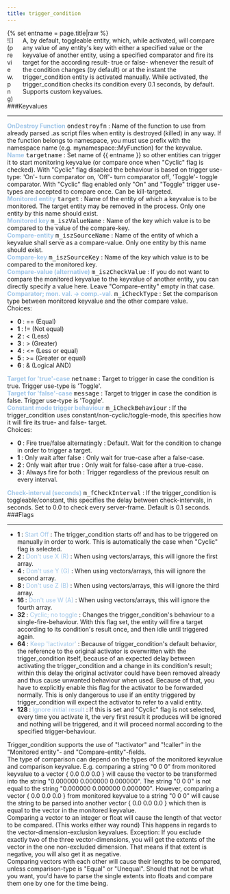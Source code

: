 ```yaml
---
title: trigger_condition
---
```

<div>{% set entname = page.title|raw %}</div>
<div class="container previewimg">
<div class="columns">
<div class="imagepadding column col-auto" markdown="1">![](preview.png)</div>
<div class="column entityentry" markdown="1">A, by default, toggleable entity, which, while activated, will compare any value of any entity's key with either a specified value or the keyvalue of another entity, using a specified comparator and fire its target for the according result- true or false- whenever the result of the condition changes (by default) or at the instant the trigger_condition entity is activated manually. While activated, the trigger_condition checks its condition every 0.1 seconds, by default. Supports custom keyvalues.</div>
</div>
</div>
###Keyvalues
<hr>
<div class="entityentry" markdown="1">
<span style="color:#9fc5e8;"><b>OnDestroy Function</b></span> <kbd  class="tooltip" data-tooltip="string">ondestroyfn</kbd> :
Name of the function to use from already parsed .as script files when entity is destroyed (killed) in any way. If the function belongs to namespace, you must use prefix with the namespace name (e.g. mynamespace::MyFunction) for the keyvalue.
</div>
<div class="entityentry" markdown="1">
<span style="color:#9fc5e8;"><b>Name</b></span> <kbd  class="tooltip" data-tooltip="target_source">targetname</kbd> :
Set name of {{ entname }} so other entities can trigger it to start monitoring keyvalue (or compare once when "Cyclic" flag is checked). With "Cyclic" flag disabled the behaviour is based on trigger use-type: 'On'- turn comparator on, 'Off'- turn comparator off, 'Toggle'- toggle comparator. With "Cyclic" flag enabled only "On" and "Toggle" trigger use-types are accepted to compare once. Can be kill-targeted.
</div>
<div class="entityentry" markdown="1">
<span style="color:#9fc5e8;"><b>Monitored entity</b></span> <kbd  class="tooltip" data-tooltip="target_destination">target</kbd> :
Name of the entity of which a keyvalue is to be monitored. The target entity may be removed in the process. Only one entity by this name should exist.
</div>
<div class="entityentry" markdown="1">
<span style="color:#9fc5e8;"><b>Monitored key</b></span> <kbd  class="tooltip" data-tooltip="string">m_iszValueName</kbd> :
Name of the key which value is to be compared to the value of the compare-key.
</div>
<div class="entityentry" markdown="1">
<span style="color:#9fc5e8;"><b>Compare-entity</b></span> <kbd  class="tooltip" data-tooltip="target_destination">m_iszSourceName</kbd> :
Name of the entity of which a keyvalue shall serve as a compare-value. Only one entity by this name should exist.
</div>
<div class="entityentry" markdown="1">
<span style="color:#9fc5e8;"><b>Compare-key</b></span> <kbd  class="tooltip" data-tooltip="string">m_iszSourceKey</kbd> :
Name of the key which value is to be compared to the monitored key.
</div>
<div class="entityentry" markdown="1">
<span style="color:#9fc5e8;"><b>Compare-value (alternative)</b></span> <kbd  class="tooltip" data-tooltip="string">m_iszCheckValue</kbd> :
If you do not want to compare the monitored keyvalue to the keyvalue of another entity, you can directly specify a value here. Leave "Compare-entity" empty in that case.
</div>
<div class="entityentry" markdown="1">
<span style="color:#9fc5e8;"><b>Comparator; mon. val. -> comp.-val.</b></span> <kbd  class="tooltip" data-tooltip="choices">m_iCheckType</kbd> :
Set the comparison type between monitored keyvalue and the other compare value.
<div class="accordion">
<input type="checkbox" id="accordion-1" name="accordion-checkbox" hidden>
<label class="accordion-header" for="accordion-1">
<i class="icon icon-arrow-right mr-1"></i>
Choices:
</label>
<div class="accordion-body">
<ul>
<li><b>0 </b> : == (Equal)</li>
<li><b>1 </b> : != (Not equal)</li>
<li><b>2 </b> : < (Less)</li>
<li><b>3 </b> : > (Greater)</li>
<li><b>4 </b> : <= (Less or equal)</li>
<li><b>5 </b> : >= (Greater or equal)</li>
<li><b>6 </b> : & (Logical AND)</li>
</ul>
</div>
</div>
</div>
<div class="entityentry" markdown="1">
<span style="color:#9fc5e8;"><b>Target for 'true'-case</b></span> <kbd  class="tooltip" data-tooltip="string">netname</kbd> :
Target to trigger in case the condition is true. Trigger use-type is 'Toggle'.
</div>
<div class="entityentry" markdown="1">
<span style="color:#9fc5e8;"><b>Target for 'false'-case</b></span> <kbd  class="tooltip" data-tooltip="string">message</kbd> :
Target to trigger in case the condition is false. Trigger use-type is 'Toggle'.
</div>
<div class="entityentry" markdown="1">
<span style="color:#9fc5e8;"><b>Constant mode trigger behaviour</b></span> <kbd  class="tooltip" data-tooltip="choices">m_iCheckBehaviour</kbd> :
If the trigger_condition uses constant/non-cyclic/toggle-mode, this specifies how it will fire its true- and false- target.
<div class="accordion">
<input type="checkbox" id="accordion-2" name="accordion-checkbox" hidden>
<label class="accordion-header" for="accordion-2">
<i class="icon icon-arrow-right mr-1"></i>
Choices:
</label>
<div class="accordion-body">
<ul>
<li><b>0 </b> : Fire true/false alternatingly : Default. Wait for the condition to change in order to trigger a target.</li>
<li><b>1 </b> : Only wait after false : Only wait for true-case after a false-case.</li>
<li><b>2 </b> : Only wait after true : Only wait for false-case after a true-case.</li>
<li><b>3 </b> : Always fire for both : Trigger regardless of the previous result on every interval.</li>
</ul>
</div>
</div>
</div>
<div class="entityentry" markdown="1">
<span style="color:#9fc5e8;"><b>Check-interval (seconds)</b></span> <kbd  class="tooltip" data-tooltip="string">m_fCheckInterval</kbd> :
If the trigger_condition is toggleable/constant, this specifies the delay between check-intervals, in seconds. Set to 0.0 to check every server-frame. Default is 0.1 seconds.
</div>
###Flags
<hr>
<div class="entityflags">
<ul>
<li class="imagepadding" markdown="1"><b>1 </b> : <span style="color:#9fc5e8;">Start Off</span> : The trigger_condition starts off and has to be triggered on manually in order to work. This is automatically the case when "Cyclic" flag is selected.</li>
<li class="imagepadding" markdown="1"><b>2 </b> : <span style="color:#9fc5e8;">Don't use X (R)</span> : When using vectors/arrays, this will ignore the first array.</li>
<li class="imagepadding" markdown="1"><b>4 </b> : <span style="color:#9fc5e8;">Don't use Y (G)</span> : When using vectors/arrays, this will ignore the second array.</li>
<li class="imagepadding" markdown="1"><b>8 </b> : <span style="color:#9fc5e8;">Don't use Z (B)</span> : When using vectors/arrays, this will ignore the third array.</li>
<li class="imagepadding" markdown="1"><b>16 </b> : <span style="color:#9fc5e8;">Don't use W (A)</span> : When using vectors/arrays, this will ignore the fourth array.</li>
<li class="imagepadding" markdown="1"><b>32 </b> : <span style="color:#9fc5e8;">Cyclic; no toggle</span> : Changes the trigger_condition's behaviour to a single-fire-behaviour. With this flag set, the entity will fire a target according to its condition's result once, and then idle until triggered again.</li>
<li class="imagepadding" markdown="1"><b>64 </b> : <span style="color:#9fc5e8;">Keep '!activator'</span> : Because of trigger_condition's default behavior, the reference to the original activator is overwritten with the trigger_condition itself, because of an expected delay between activating the trigger_condition and a change in its condition's result; within this delay the original activator could have been removed already and thus cause unwanted behaviour when used. Because of that, you have to explicitly enable this flag for the activator to be forwarded normally. This is only dangerous to use if an entity triggered by trigger_condition will expect the activator to refer to a valid entity.</li>
<li class="imagepadding" markdown="1"><b>128 </b> : <span style="color:#9fc5e8;">Ignore initial result</span> : If this is set and "Cyclic" flag is not selected, every time you activate it, the very first result it produces will be ignored and nothing will be triggered, and it will proceed normal according to the specified trigger-behaviour.</li>
</ul>
</div>
<div class="notices blue">Trigger_condition supports the use of "!activator" and "!caller" in the "Monitored entity"- and "Compare-entity"-fields.</div>
<div class="notices blue">The type of comparison can depend on the types of the monitored keyvalue and comparison keyvalue. E.g. comparing a string "0 0 0" from monitored keyvalue to a vector { 0.0 0.0 0.0 } will cause the vector to be transformed into the string "0.000000 0.000000 0.000000". The string "0 0 0" is not equal to the string "0.000000 0.000000 0.000000". However, comparing a vector { 0.0 0.0 0.0 } from monitored keyvalue to a string "0 0 0" will cause the string to be parsed into another vector { 0.0 0.0 0.0 } which then is equal to the vector in the monitored keyvalue.</div>
<div class="notices blue">Comparing a vector to an integer or float will cause the length of that vector to be compared. (This works either way round) This happens in regards to the vector-dimension-exclusion keyvalues. Exception: If you exclude exactly two of the three vector-dimensions, you will get the extents of the vector in the one non-excluded dimension. That means if that extent is negative, you will also get it as negative.</div>
<div class="notices blue">Comparing vectors with each other will cause their lengths to be compared, unless comparison-type is "Equal" or "Unequal". Should that not be what you want, you'd have to parse the single extents into floats and compare them one by one for the time being.</div>
